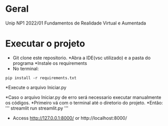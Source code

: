 # Geral
Unip NP1 2022/01 Fundamentos de Realidade Virtual e Aumentada

# Executar o projeto
* Git clone este repositorio.
*Abra a IDE(vsc utilizado) e a pasta do programa
*Instale os requirements
* No terminal: <br>
 ```
pip install -r requirements.txt
 ```
*Execute o arquivo Iniciar.py

*Caso o arquivo Iniciar.py de erro será necessario executar manualmente os códigos.
*Primeiro vá com o terminal até o diretorio do projeto.
*Então:<br>
'''
streamlit run streamlit.py
'''

* Access http://127.0.0.1:8000/ or http://localhost:8000/
